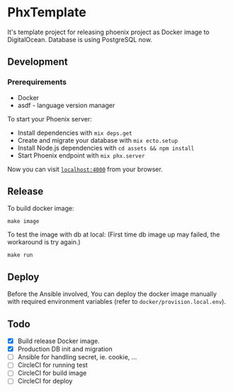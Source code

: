 # PhxTemplate

It's template project for releasing phoenix project as Docker image to DigitalOcean.
Database is using PostgreSQL now.

## Development

### Prerequirements

* Docker
* asdf - language version manager

To start your Phoenix server:

  * Install dependencies with `mix deps.get`
  * Create and migrate your database with `mix ecto.setup`
  * Install Node.js dependencies with `cd assets && npm install`
  * Start Phoenix endpoint with `mix phx.server`

Now you can visit [`localhost:4000`](http://localhost:4000) from your browser.

## Release

To build docker image:

`make image`

To test the image with db at local: (First time db image up may failed, the workaround is try again.)

`make run`

## Deploy

Before the Ansible involved, You can deploy the docker image manually with required environment variables (refer to `docker/provision.local.env`).

## Todo

- [X] Build release Docker image.
- [X] Production DB init and migration
- [ ] Ansible for handling secret, ie. cookie, ...
- [ ] CircleCI for running test
- [ ] CircleCI for build image
- [ ] CircleCI for deploy
